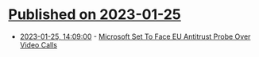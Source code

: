 # [Published on 2023-01-25](index.md)

* [2023-01-25, 14:09:00](https://slashdot.org/story/23/01/25/149212/microsoft-set-to-face-eu-antitrust-probe-over-video-calls?utm_source=rss1.0mainlinkanon&utm_medium=feed) - [Microsoft Set To Face EU Antitrust Probe Over Video Calls](https://slashdot.org/story/23/01/25/149212/microsoft-set-to-face-eu-antitrust-probe-over-video-calls?utm_source=rss1.0mainlinkanon&utm_medium=feed)
